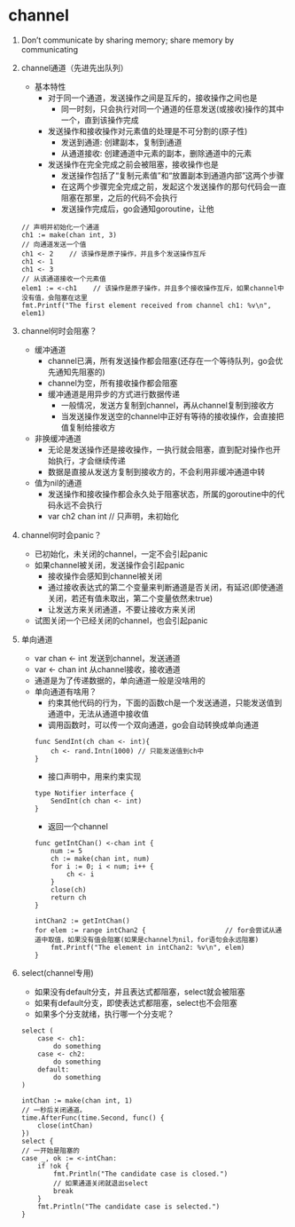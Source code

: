 # channel
1. Don’t communicate by sharing memory; share memory by communicating
2. channel通道（先进先出队列）
    * 基本特性
        * 对于同一个通道，发送操作之间是互斥的，接收操作之间也是
            * 同一时刻，只会执行对同一个通道的任意发送(或接收)操作的其中一个，直到该操作完成
        * 发送操作和接收操作对元素值的处理是不可分割的(原子性)
            * 发送到通道: 创建副本，复制到通道
            * 从通道接收: 创建通道中元素的副本，删除通道中的元素
        * 发送操作在完全完成之前会被阻塞，接收操作也是
            * 发送操作包括了“复制元素值”和“放置副本到通道内部”这两个步骤
            * 在这两个步骤完全完成之前，发起这个发送操作的那句代码会一直阻塞在那里，之后的代码不会执行
            * 发送操作完成后，go会通知goroutine，让他
    ```
    // 声明并初始化一个通道
    ch1 := make(chan int, 3)
    // 向通道发送一个值
    ch1 <- 2    // 该操作是原子操作，并且多个发送操作互斥
    ch1 <- 1
    ch1 <- 3
    // 从该通道接收一个元素值
    elem1 := <-ch1    // 该操作是原子操作，并且多个接收操作互斥，如果channel中没有值，会阻塞在这里
    fmt.Printf("The first element received from channel ch1: %v\n", elem1)
    ```
3. channel何时会阻塞？
    * 缓冲通道
        * channel已满，所有发送操作都会阻塞(还存在一个等待队列，go会优先通知先阻塞的)
        * channel为空，所有接收操作都会阻塞
        * 缓冲通道是用异步的方式进行数据传递
            * 一般情况，发送方复制到channel，再从channel复制到接收方
            * 当发送操作发送空的channel中正好有等待的接收操作，会直接把值复制给接收方
    * 非换缓冲通道
        * 无论是发送操作还是接收操作，一执行就会阻塞，直到配对操作也开始执行，才会继续传递
        * 数据是直接从发送方复制到接收方的，不会利用非缓冲通道中转
    * 值为nil的通道
        * 发送操作和接收操作都会永久处于阻塞状态，所属的goroutine中的代码永远不会执行
        * var ch2 chan int // 只声明，未初始化
4. channel何时会panic？
    * 已初始化，未关闭的channel，一定不会引起panic
    * 如果channel被关闭，发送操作会引起panic
        * 接收操作会感知到channel被关闭
        * 通过接收表达式的第二个变量来判断通道是否关闭，有延迟(即使通道关闭，若还有值未取出，第二个变量依然未true)
        * 让发送方来关闭通道，不要让接收方来关闭
    * 试图关闭一个已经关闭的channel，也会引起panic
5. 单向通道
    * var chan <- int 发送到channel，发送通道
    * var <- chan int 从channel接收，接收通道
    * 通道是为了传递数据的，单向通道一般是没啥用的
    * 单向通道有啥用？
        * 约束其他代码的行为，下面的函数ch是一个发送通道，只能发送值到通道中，无法从通道中接收值
        * 调用函数时，可以传一个双向通道，go会自动转换成单向通道
        ```
        func SendInt(ch chan <- int){
            ch <- rand.Intn(1000) // 只能发送值到ch中
        }
        ```
        * 接口声明中，用来约束实现
        ```
        type Notifier interface {
            SendInt(ch chan <- int)
        }
        ```
        * 返回一个channel
        ```
        func getIntChan() <-chan int {
            num := 5
            ch := make(chan int, num)
            for i := 0; i < num; i++ {
                ch <- i
            }
            close(ch)
            return ch
        }

        intChan2 := getIntChan()
        for elem := range intChan2 {                    // for会尝试从通道中取值，如果没有值会阻塞(如果是channel为nil，for语句会永远阻塞)
            fmt.Printf("The element in intChan2: %v\n", elem)
        }
        ```
6. select(channel专用)
    * 如果没有default分支，并且表达式都阻塞，select就会被阻塞
    * 如果有default分支，即使表达式都阻塞，select也不会阻塞
    * 如果多个分支就绪，执行哪一个分支呢？
    ```
    select (
        case <- ch1:
            do something
        case <- ch2:
            do something
        default:
            do something
    )
    ```

    ```
    intChan := make(chan int, 1)
    // 一秒后关闭通道。
    time.AfterFunc(time.Second, func() {
        close(intChan)
    })
    select {
    // 一开始是阻塞的
    case _, ok := <-intChan:
        if !ok {
            fmt.Println("The candidate case is closed.")
            // 如果通道关闭就退出select
            break
        }
        fmt.Println("The candidate case is selected.")
    }
    ```